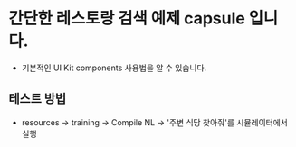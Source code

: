 # 간단한 레스토랑 검색 예제 capsule 입니다.

- 기본적인 UI Kit components 사용법을 알 수 있습니다.

## 테스트 방법
- resources -> training -> Compile NL -> '주변 식당 찾아줘'를 시뮬레이터에서 실행